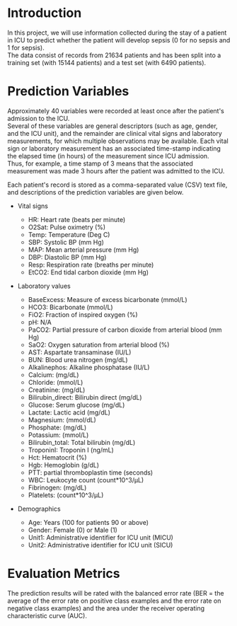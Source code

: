 # Introduction

In this project, we will use information collected during the stay of a patient in ICU 
to predict whether the patient will develop sepsis (0 for no sepsis and 1 for sepsis).  
The data consist of records from 21634 patients and has been split into a training set 
(with 15144 patients) and a test set (with 6490 patients).

# Prediction Variables

Approximately 40 variables were recorded at least once after the patient's admission to the ICU.  
Several of these variables are general descriptors (such as age, gender, and the ICU unit), 
and the remainder are clinical vital signs and laboratory measurements, for which multiple 
observations may be available.  Each vital sign or laboratory measurement has an associated 
time-stamp indicating the elapsed time (in hours) of the measurement since ICU admission.  
Thus, for example, a time stamp of 3 means that the associated measurement was made 3 hours 
after the patient was admitted to the ICU.

Each patient's record is stored as a comma-separated value (CSV) text file, and descriptions of 
the prediction variables are given below.


- Vital signs
    - HR: Heart rate (beats per minute)
    - O2Sat: Pulse oximetry (%)
    - Temp: Temperature (Deg C)
    - SBP: Systolic BP (mm Hg)
    - MAP: Mean arterial pressure (mm Hg)
    - DBP: Diastolic BP (mm Hg)
    - Resp: Respiration rate (breaths per minute)
    - EtCO2: End tidal carbon dioxide (mm Hg)

- Laboratory values
    - BaseExcess: Measure of excess bicarbonate (mmol/L)
    - HCO3: Bicarbonate (mmol/L)
    - FiO2: Fraction of inspired oxygen (%)
    - pH: N/A
    - PaCO2: Partial pressure of carbon dioxide from arterial blood (mm Hg)
    - SaO2: Oxygen saturation from arterial blood (%)
    - AST: Aspartate transaminase (IU/L)
    - BUN: Blood urea nitrogen (mg/dL)
    - Alkalinephos: Alkaline phosphatase (IU/L)
    - Calcium: (mg/dL)
    - Chloride: (mmol/L)
    - Creatinine: (mg/dL)
    - Bilirubin_direct: Bilirubin direct (mg/dL)
    - Glucose: Serum glucose (mg/dL)
    - Lactate: Lactic acid (mg/dL)
    - Magnesium: (mmol/dL)
    - Phosphate: (mg/dL)
    - Potassium: (mmol/L)
    - Bilirubin_total: Total bilirubin (mg/dL)
    - TroponinI: Troponin I (ng/mL)
    - Hct: Hematocrit (%)
    - Hgb: Hemoglobin (g/dL)
    - PTT: partial thromboplastin time (seconds)
    - WBC: Leukocyte count (count*10^3/µL)
    - Fibrinogen: (mg/dL)
    - Platelets: (count*10^3/µL)

- Demographics
    - Age: Years (100 for patients 90 or above)
    - Gender: Female (0) or Male (1)
    - Unit1: Administrative identifier for ICU unit (MICU)
    - Unit2: Administrative identifier for ICU unit (SICU)

# Evaluation Metrics

The prediction results will be rated with the balanced error rate 
(BER = the average of the error rate on positive class examples and the error rate 
on negative class examples) and the area under the receiver operating characteristic curve (AUC).